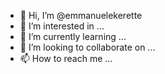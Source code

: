 - 👋 Hi, I’m @emmanuelekerette
- 👀 I’m interested in ...
- 🌱 I’m currently learning ...
- 💞️ I’m looking to collaborate on ...
- 📫 How to reach me ...

<!---
emmanuelekerette/emmanuelekerette is a ✨ special ✨ repository because its `README.md` (this file) appears on your GitHub profile.
You can click the Preview link to take a look at your changes.
--->
